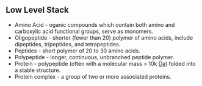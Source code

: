 ## Low Level Stack

* Amino Acid - oganic compounds which contain both amino and carboxylic acid functional groups, serve as monomers.
* Oligopeptide - shorter (fewer than 20) polymer of amino acids, include dipeptides, tripeptides, and tetrapeptides.
* Peptides - short polymer of 20 to 30 amino acids.
* Polypeptide - longer, continuous, unbranched peptide polymer.
* Protein - polypeptide (often with a molecular mass > 10k [Da](https://en.wikipedia.org/wiki/Dalton_(unit))) folded into a stable structure.
* Protein complex - a group of two or more associated proteins.
